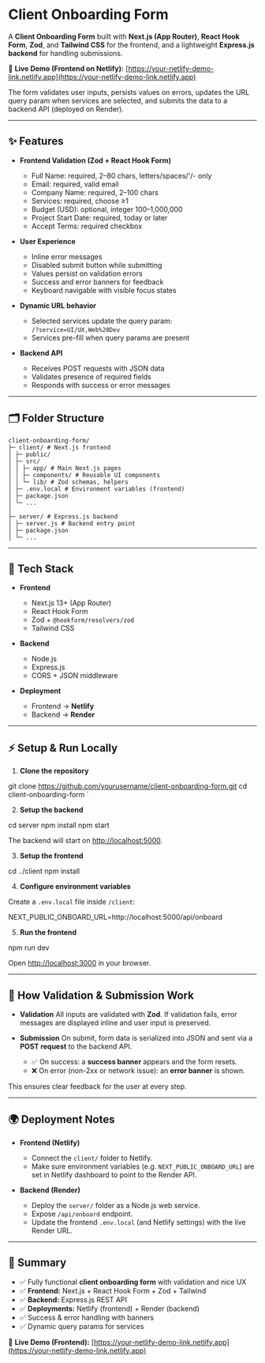 # Client Onboarding Form

A **Client Onboarding Form** built with **Next.js (App Router)**, **React Hook Form**, **Zod**, and **Tailwind CSS** for the frontend, and a lightweight **Express.js backend** for handling submissions.

🔗 **Live Demo (Frontend on Netlify):** [https://your-netlify-demo-link.netlify.app](https://your-netlify-demo-link.netlify.app)

The form validates user inputs, persists values on errors, updates the URL query param when services are selected, and submits the data to a backend API (deployed on Render).

---

## ✨ Features

- **Frontend Validation (Zod + React Hook Form)**

  - Full Name: required, 2–80 chars, letters/spaces/'/- only
  - Email: required, valid email
  - Company Name: required, 2–100 chars
  - Services: required, choose ≥1
  - Budget (USD): optional, integer 100–1,000,000
  - Project Start Date: required, today or later
  - Accept Terms: required checkbox

- **User Experience**

  - Inline error messages
  - Disabled submit button while submitting
  - Values persist on validation errors
  - Success and error banners for feedback
  - Keyboard navigable with visible focus states

- **Dynamic URL behavior**

  - Selected services update the query param:  
    `/?service=UI/UX,Web%20Dev`
  - Services pre-fill when query params are present

- **Backend API**
  - Receives POST requests with JSON data
  - Validates presence of required fields
  - Responds with success or error messages

---

## 🗂️ Folder Structure
```
client-onboarding-form/
├─ client/ # Next.js frontend
│ ├─ public/
│ ├─ src/
│ │ ├─ app/ # Main Next.js pages
│ │ ├─ components/ # Reusable UI components
│ │ └─ lib/ # Zod schemas, helpers
│ ├─ .env.local # Environment variables (frontend)
│ ├─ package.json
│ └─ ...
│
├─ server/ # Express.js backend
│ ├─ server.js # Backend entry point
│ ├─ package.json
│ └─ ...

```

---

## 🚀 Tech Stack

- **Frontend**

  - Next.js 13+ (App Router)
  - React Hook Form
  - Zod + `@hookform/resolvers/zod`
  - Tailwind CSS

- **Backend**

  - Node.js
  - Express.js
  - CORS + JSON middleware

- **Deployment**
  - Frontend → **Netlify**
  - Backend → **Render**

---

## ⚡ Setup & Run Locally

1. **Clone the repository**

git clone https://github.com/yourusername/client-onboarding-form.git
cd client-onboarding-form
`

2. **Setup the backend**

cd server
npm install
npm start

The backend will start on [http://localhost:5000](http://localhost:5000).

3. **Setup the frontend**

cd ../client
npm install

4. **Configure environment variables**

Create a `.env.local` file inside `/client`:

NEXT_PUBLIC_ONBOARD_URL=http://localhost:5000/api/onboard

5. **Run the frontend**

npm run dev

Open [http://localhost:3000](http://localhost:3000) in your browser.

---

## 📡 How Validation & Submission Work

- **Validation**
  All inputs are validated with **Zod**. If validation fails, error messages are displayed inline and user input is preserved.

- **Submission**
  On submit, form data is serialized into JSON and sent via a **POST request** to the backend API.

  - ✅ On success: a **success banner** appears and the form resets.
  - ❌ On error (non-2xx or network issue): an **error banner** is shown.

This ensures clear feedback for the user at every step.

---

## 🌍 Deployment Notes

- **Frontend (Netlify)**

  - Connect the `client/` folder to Netlify.
  - Make sure environment variables (e.g. `NEXT_PUBLIC_ONBOARD_URL`) are set in Netlify dashboard to point to the Render API.

- **Backend (Render)**

  - Deploy the `server/` folder as a Node.js web service.
  - Expose `/api/onboard` endpoint.
  - Update the frontend `.env.local` (and Netlify settings) with the live Render URL.

---

## 📩 Summary

- ✅ Fully functional **client onboarding form** with validation and nice UX
- ✅ **Frontend:** Next.js + React Hook Form + Zod + Tailwind
- ✅ **Backend:** Express.js REST API
- ✅ **Deployments:** Netlify (frontend) + Render (backend)
- ✅ Success & error handling with banners
- ✅ Dynamic query params for services

🔗 **Live Demo (Frontend):** [https://your-netlify-demo-link.netlify.app](https://your-netlify-demo-link.netlify.app)
